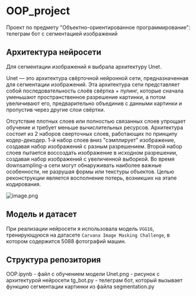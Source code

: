 # OOP_project
Проект по предмету "Объектно-ориентированное программирование": телеграм бот с сегментацией изображений


## Архитектура нейросети
Для сегментации изображений я выбрала архитектуру Unet.

Unet — это архитектура свёрточной нейронной сети, предназначенная для сегментации изображений. Эта архитектура сети представляет собой последовательность слоёв свёртка + пулинг, которые сначала уменьшают пространственное разрешение картинки, а потом увеличивают его, предварительно объединив с данными картинки и пропустив через другие слои свёртки.

Отсутствие плотных слоев или полностью связанных слоев упрощает обучение и требует меньше вычислительных ресурсов. Архитектура состоит из 2 наборов сверточных слоев, работающих по принципу кодер-декодер. 1-й набор слоев вниз "сэмплирует" изображение, создавая набор изображений с разным разрешением. Второй набор слоев пытается воссоздать изображение в исходном разрешении, создавая набор изображений с увеличенной выборкой.
Во время downsampling-а сети могут обнаруживать наиболее важные особенности, не разрушая формы или текстуры объектов. Целью реконструкции является восполнение потерь, возникших на этапе кодирования.

![image.png](attachment:image.png)


## Модель и датасет
При реализации нейросети я использовала модель `VGG16`, тренирующуюся на датасете `Carvana Image Masking Challenge`, в котором содержится 5088 фотографий машин.

## Структура репозитория
OOP.ipynb - файл с обучением модели
Unet.png - рисунок с архитектурой нейросети
tg_bot.py - телеграм бот, который вызывает функцию сегментации картинки из файла segmentation.py